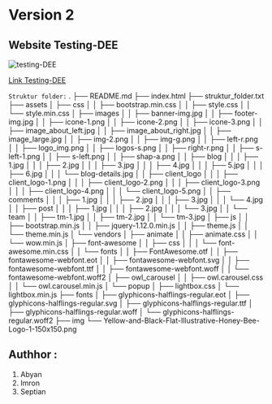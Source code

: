# Version 2
## Website Testing-DEE
![testing-DEE](https://dee.co.id/wp-content/uploads/2024/09/Yellow-and-Black-Flat-Illustrative-Honey-Bee-Logo-1-150x150.png)


[Link Testing-DEE](https://testing-deecoid.vercel.app)

`Struktur folder:`
.
├── README.md
├── index.html
├── struktur_folder.txt
├── assets
│   ├── css
│   │   ├── bootstrap.min.css
│   │   ├── style.css
│   │   └── style.min.css
│   ├── images
│   │   ├── banner-img.jpg
│   │   ├── footer-img.jpg
│   │   ├── icone-1.png
│   │   ├── icone-2.png
│   │   ├── icone-3.png
│   │   ├── image_about_left.jpg
│   │   ├── image_about_right.jpg
│   │   ├── image_large.jpg
│   │   ├── img-2.png
│   │   ├── img-g.png
│   │   ├── left-r.png
│   │   ├── logo_img.png
│   │   ├── logos-s.png
│   │   ├── right-r.png
│   │   ├── s-left-1.png
│   │   ├── s-left.png
│   │   ├── shap-a.png
│   │   ├── blog
│   │   │   ├── 1.jpg
│   │   │   ├── 2.jpg
│   │   │   ├── 3.jpg
│   │   │   ├── 4.jpg
│   │   │   ├── 5.jpg
│   │   │   ├── 6.jpg
│   │   │   └── blog-details.jpg
│   │   ├── client_logo
│   │   │   ├── client_logo-1.png
│   │   │   ├── client_logo-2.png
│   │   │   ├── client_logo-3.png
│   │   │   ├── client_logo-4.png
│   │   │   └── client_logo-5.png
│   │   ├── comments
│   │   │   ├── 1.jpg
│   │   │   ├── 2.jpg
│   │   │   ├── 3.jpg
│   │   │   └── 4.jpg
│   │   ├── post
│   │   │   ├── 1.jpg
│   │   │   ├── 2.jpg
│   │   │   └── 3.jpg
│   │   └── team
│   │       ├── tm-1.jpg
│   │       ├── tm-2.jpg
│   │       └── tm-3.jpg
│   ├── js
│   │   ├── bootstrap.min.js
│   │   ├── jquery-1.12.0.min.js
│   │   ├── theme.js
│   │   └── theme.min.js
│   └── vendors
│       ├── animate
│       │   ├── animate.css
│       │   └── wow.min.js
│       ├── font-awesome
│       │   ├── css
│       │   │   └── font-awesome.min.css
│       │   └── fonts
│       │       ├── FontAwesome.otf
│       │       ├── fontawesome-webfont.eot
│       │       ├── fontawesome-webfont.svg
│       │       ├── fontawesome-webfont.ttf
│       │       ├── fontawesome-webfont.woff
│       │       └── fontawesome-webfont.woff2
│       ├── owl_carousel
│       │   ├── owl.carousel.css
│       │   └── owl.carousel.min.js
│       └── popup
│           ├── lightbox.css
│           └── lightbox.min.js
├── fonts
│   ├── glyphicons-halflings-regular.eot
│   ├── glyphicons-halflings-regular.svg
│   ├── glyphicons-halflings-regular.ttf
│   ├── glyphicons-halflings-regular.woff
│   └── glyphicons-halflings-regular.woff2
├── img
    └── Yellow-and-Black-Flat-Illustrative-Honey-Bee-Logo-1-150x150.png

## Authhor :
1. Abyan
2. Imron
3. Septian
